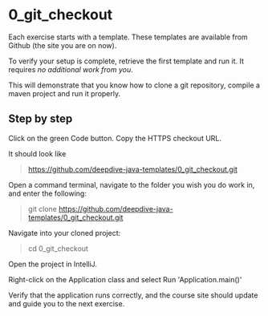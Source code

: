 # 0_git_checkout

Each exercise starts with a template. These templates are available from Github (the site you are on now).

To verify your setup is complete, retrieve the first template and run it. It requires *no additional work from you*.

This will demonstrate that you know how to clone a git repository, compile a maven project and run it properly.

## Step by step
Click on the green Code button. Copy the HTTPS checkout URL.

It should look like 
> https://github.com/deepdive-java-templates/0_git_checkout.git

Open a command terminal, navigate to the folder you wish you do work in, and enter the following: 
> git clone https://github.com/deepdive-java-templates/0_git_checkout.git

Navigate into your cloned project: 
> cd 0_git_checkout

Open the project in IntelliJ.

Right-click on the Application class and select Run 'Application.main()'

Verify that the application runs correctly, and the course site should update and guide you to the next exercise.
